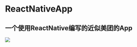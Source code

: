 # ReactNativeApp
一个使用ReactNative编写的近似美团的App
--
![](https://github.com/ReactNativeApp/img/index.jpg)  
